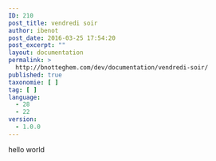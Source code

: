 ```yaml
---
ID: 210
post_title: vendredi soir
author: ibenot
post_date: 2016-03-25 17:54:20
post_excerpt: ""
layout: documentation
permalink: >
  http://bnotteghem.com/dev/documentation/vendredi-soir/
published: true
taxonomie: [ ]
tag: [ ]
language:
  - 28
  - 22
version:
  - 1.0.0
---
```

hello world